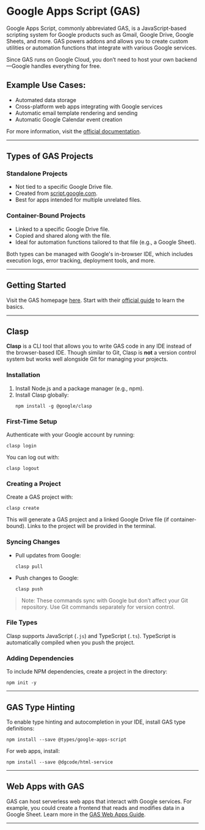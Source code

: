 # Google Apps Script (GAS)

Google Apps Script, commonly abbreviated GAS, is a JavaScript-based scripting system for Google products such as Gmail, Google Drive, Google Sheets, and more. GAS powers addons and allows you to create custom utilities or automation functions that integrate with various Google services.  

Since GAS runs on Google Cloud, you don’t need to host your own backend—Google handles everything for free.

## Example Use Cases:
- Automated data storage
- Cross-platform web apps integrating with Google services
- Automatic email template rendering and sending
- Automatic Google Calendar event creation

For more information, visit the [official documentation](https://developers.google.com/apps-script).

---

## Types of GAS Projects

### Standalone Projects
- Not tied to a specific Google Drive file.
- Created from [script.google.com](https://script.google.com).
- Best for apps intended for multiple unrelated files.

### Container-Bound Projects
- Linked to a specific Google Drive file.
- Copied and shared along with the file.
- Ideal for automation functions tailored to that file (e.g., a Google Sheet).

Both types can be managed with Google's in-browser IDE, which includes execution logs, error tracking, deployment tools, and more.

---

## Getting Started
Visit the GAS homepage [here](https://developers.google.com/apps-script). Start with their [official guide](https://developers.google.com/apps-script/guides) to learn the basics.

---

## Clasp

**Clasp** is a CLI tool that allows you to write GAS code in any IDE instead of the browser-based IDE. Though similar to Git, Clasp is **not** a version control system but works well alongside Git for managing your projects.

### Installation
1. Install Node.js and a package manager (e.g., npm).
2. Install Clasp globally:
   ```
   npm install -g @google/clasp
   ```

### First-Time Setup
Authenticate with your Google account by running:
```
clasp login
```
You can log out with:
```
clasp logout
```

### Creating a Project
Create a GAS project with:
```
clasp create
```
This will generate a GAS project and a linked Google Drive file (if container-bound). Links to the project will be provided in the terminal.

### Syncing Changes
- Pull updates from Google:
  ```
  clasp pull
  ```
- Push changes to Google:
  ```
  clasp push
  ```

> Note: These commands sync with Google but don’t affect your Git repository. Use Git commands separately for version control.

### File Types
Clasp supports JavaScript (`.js`) and TypeScript (`.ts`). TypeScript is automatically compiled when you push the project.

### Adding Dependencies
To include NPM dependencies, create a project in the directory:
```
npm init -y
```

---

## GAS Type Hinting

To enable type hinting and autocompletion in your IDE, install GAS type definitions:
```
npm install --save @types/google-apps-script
```

For web apps, install:
```
npm install --save @dgcode/html-service
```

---

## Web Apps with GAS

GAS can host serverless web apps that interact with Google services. For example, you could create a frontend that reads and modifies data in a Google Sheet. Learn more in the [GAS Web Apps Guide](https://developers.google.com/apps-script/guides/web).

---
